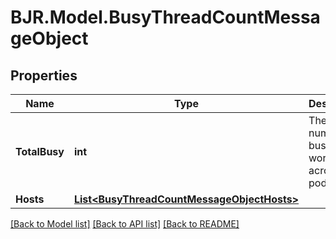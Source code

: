 
# BJR.Model.BusyThreadCountMessageObject

## Properties

Name | Type | Description | Notes
------------ | ------------- | ------------- | -------------
**TotalBusy** | **int** | The total number of busy workers across all pods/hosts. | [optional] 
**Hosts** | [**List&lt;BusyThreadCountMessageObjectHosts&gt;**](BusyThreadCountMessageObjectHosts.md) |  | [optional] 

[[Back to Model list]](../README.md#documentation-for-models)
[[Back to API list]](../README.md#documentation-for-api-endpoints)
[[Back to README]](../README.md)

